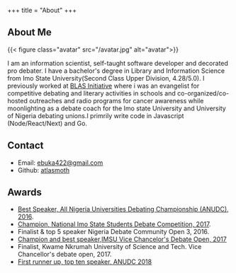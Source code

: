 +++
title = "About"
+++

## About Me

{{< figure class="avatar" src="/avatar.jpg" alt="avatar">}}

I am an information scientist, self-taught software developer and decorated pro debater. I have a bachelor's degree in Library and Information Science from Imo State University(Second Class Upper Division, 4.28/5.0). I previously worked at [BLAS Initiative](https://blasinitiative.org/) where i was an evangelist for competitive debating and literary activities in schools and co-organized/co-hosted outreaches and radio programs for cancer awareness while moonlighting as a debate coach for the Imo state University and University of Nigeria debating unions.I primrily write code in Javascript (Node/React/Next) and Go.

## Contact

- Email: [ebuka422@gmail.com](mailto:ebuka422@gmail.com)
- Github: [atlasmoth](https://github.com/atlasmoth)

## Awards

- [Best Speaker, All Nigeria Universities Debating Championship (ANUDC), 2016](https://idebate.org/news/imsus-osuji-chukwuebuka-joint-best-speaker-2016-all-nigerian-universities-debating).
- [Champion, National Imo State Students Debate Competition, 2017](https://innonews.com.ng/2017/11/uche-nwosu-yan-empower-winners-of-debate-competition/).
- Finalist & top 5 speaker Nigeria Debate Community Open 3, 2016.
- [Champion and best speaker,IMSU Vice Chancelor's Debate Open, 2017](https://amebochief.wordpress.com/2017/10/13/imo-state-university-vc-debate-championship/)
- Finalist, Kwame Nkrumah University of Science and Tech. Vice Chancellor's debate open, 2017.
- [First runner up, top ten speaker, ANUDC 2018](https://covenantuniversity.edu.ng/News/Covenant-Champion-of-6th-All-Nigeria-Universities-Debating-Championship#.YH8vf1VKi01)
